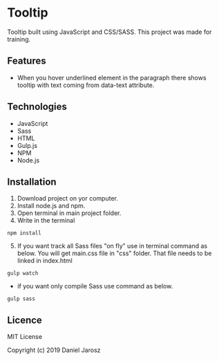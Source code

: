 # Tooltip
Tooltip built using JavaScript and CSS/SASS. This project was made for training.

## Features

*  When you hover underlined element in the paragraph there shows tooltip with text coming from data-text attribute.

## Technologies

* JavaScript
* Sass
* HTML
* Gulp.js
* NPM
* Node.js

## Installation

1. Download project on yor computer.
2. Install node.js and npm.
3. Open terminal in main project folder.
4. Write in the terminal
```
npm install
```
5. If you want track all Sass files "on fly" use in terminal command as below. You will get main.css file in "css" folder. That file needs to be linked in index.html
```
gulp watch
```
* if you want only compile Sass use command as below.
```
gulp sass
```

## Licence

MIT License

Copyright (c) 2019 Daniel Jarosz
